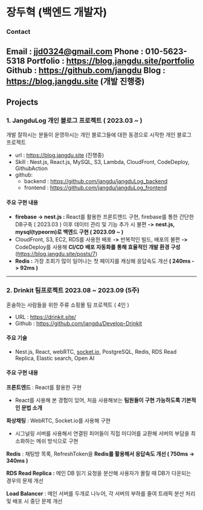 # 장두혁 (백엔드 개발자)

### **Contact**
**Email :** jjd0324@gmail.com
**Phone :** 010-5623-5318
**Portfolio :** https://blog.jangdu.site/portfolio
**Github :** https://github.com/jangdu
**Blog :** https://blog.jangdu.site (개발 진행중)
---
## Projects

### 1. JangduLog 개인 블로그 프로젝트 ( 2023.03 ~ )

개발 잘하시는 분들이 운영하시는 개인 블로그들에 대한 동경으로 시작한 개인 블로그 프로젝트

- url : https://blog.jangdu.site (진행중)
- Skill : Nest.js, React.js, MySQL, S3, Lambda, CloudFront, CodeDeploy, GithubAction
- github:
  - backend : https://github.com/jangdu/jangduLog_backend
  - frontend : https://github.com/jangdu/jangduLog_frontend

#### 주요 구현 내용

- **firebase -> nest.js :** React를 활용한 프론트엔드 구현, firebase를 통한 간단한 DB구축 ( 2023.03 ) 이후 데이터 관리 및 기능 추가 시 불편 **->** **nest.js, mysql(typeorm)로 백엔드 구현 ( 2023.09 ~ )**
- CloudFront, S3, EC2, RDS를 사용한 배포 **->** 반복적인 빌드, 배포의 불편 **->** CodeDeploy를 사용해 **CI/CD** **배포 자동화를 통해 효율적인 개발 환경 구성** (https://blog.jangdu.site/posts/7)
- **Redis :** 가장 조회가 많이 일어나는 첫 페이지를 캐싱해 응답속도 개선 **( 240ms -> 92ms )**

---

### 2. Drinkit   팀프로젝트  2023.08 ~ 2023.09 (5주)

혼술하는 사람들을 위한 주류 쇼핑몰 팀 프로젝트 ( 4인 )

- URL : https://drinkit.site/
- Github : https://github.com/jangdu/Develop-Drinkit

#### 주요 기술

- Nest.js, React, webRTC, [socket.io](http://socket.io), PostgreSQL, Redis, RDS Read Replica, Elastic search, Open AI

#### 주요 구현 내용

**프론트엔드** : React를 활용한 구현

- React를 사용해 본 경험이 있어, 처음 사용해보는 **팀원들이 구현 가능하도록 기본적인 문법 소개**

**화상채팅** : WebRTC, Socket.io를 사용해 구현

- 시그널링 서버를 사용해서 연결된 피어들이 직접 미디어를 교환해 서버의 부담을 최소화하는 메쉬 방식으로 구현

**Redis** : 채팅방 목록, RefreshToken을 **Redis를 활용해서 응답속도 개선 ( 750ms -> 340ms )**

**RDS Read Replica :** 메인 DB 읽기 요청을 분산해 사용자가 몰릴 때 DB가 다운되는 경우의 문제 개선

**Load Balancer** : 메인 서버를 두개로 나누어, 각 서버의 부하를 줄여 트래픽 분산 처리 및 배포 시 중단 문제 개선

[자세히 보기]: https://github.com/jangdu/Develop-Drinkit "자세히 보기"

